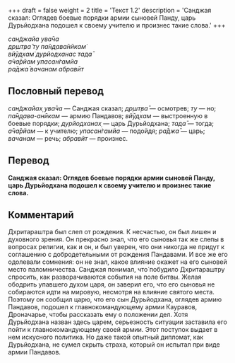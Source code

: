 +++
draft = false
weight = 2
title = 'Текст 1.2'
description = 'Санджая сказал: Оглядев боевые порядки армии сыновей Панду, царь Дурьйодхана подошел к своему учителю и произнес такие слова.'
+++

_сан̃джайа ува̄ча  
др̣шт̣ва̄ ту па̄н̣д̣ава̄нӣкам̇  
вйӯд̣хам̇ дурйодханас тада̄  
а̄ча̄рйам упасан̇гамйа  
ра̄джа̄ вачанам абравӣт_

## Пословный перевод

_сан̃джайах̣_ _ува̄ча_ — Санджая сказал; _др̣шт̣ва̄_ — осмотрев; _ту_ — но; _па̄н̣д̣ава_\-_анӣкам_ — армию Пандавов; _вйӯд̣хам_ — выстроенную в боевые порядки; _дурйодханах̣_ — царь Дурьйодхана; _тада̄_ — тогда; _а̄ча̄рйам_ — к учителю; _упасан̇гамйа_ — подойдя; _ра̄джа̄_ — царь; _вачанам_ — речь; _абравӣт_ — произнес.

## Перевод

**Санджая сказал: Оглядев боевые порядки армии сыновей Панду, царь Дурьйодхана подошел к своему учителю и произнес такие слова.**

## Комментарий

Дхритараштра был слеп от рождения. К несчастью, он был лишен и духовного зрения. Он прекрасно знал, что его сыновья так же слепы в вопросах религии, как и он, и был уверен, что они никогда не придут к соглашению с добродетельными от рождения Пандавами. И все же его одолевали сомнения: он не знал, какое влияние окажет на его сыновей место паломничества. Санджая понимал, что́ побудило Дхритараштру спросить, как разворачиваются события на поле битвы. Желая ободрить упавшего духом царя, он заверил его, что его сыновья не собираются идти на мировую, несмотря на влияние святого места. Поэтому он сообщил царю, что его сын Дурьйодхана, оглядев армию Пандавов, подошел к главнокомандующему армии Кауравов, Дроначарье, чтобы рассказать ему о положении дел. Хотя Дурьйодхана назван здесь царем, серьезность ситуации заставила его пойти к главнокомандующему своей армии. Этот поступок выдает в нем искусного политика. Но даже такой опытный дипломат, как Дурьйодхана, не сумел скрыть страха, который он испытал при виде армии Пандавов.
